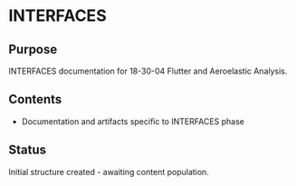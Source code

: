 # INTERFACES

## Purpose
INTERFACES documentation for 18-30-04 Flutter and Aeroelastic Analysis.

## Contents
- Documentation and artifacts specific to INTERFACES phase

## Status
Initial structure created - awaiting content population.
